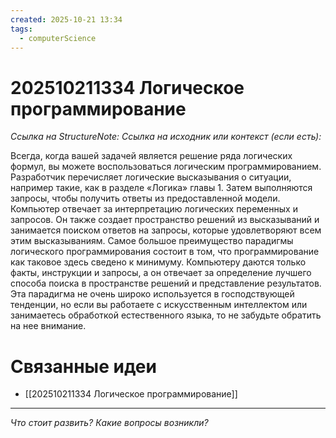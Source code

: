 ```yaml
---
created: 2025-10-21 13:34
tags:
  - computerScience
---
```

# 202510211334 Логическое программирование

*Ссылка на StructureNote:*
*Ссылка на исходник или контекст (если есть):*

Всегда, когда вашей задачей является решение ряда логических формул, вы можете воспользоваться логическим программированием. Разработчик перечисляет логические высказывания о ситуации, например такие, как в разделе «Логика» главы 1. Затем выполняются запросы, чтобы получить ответы из предоставленной модели. Компьютер отвечает за интерпретацию логических переменных и запросов. Он также создает пространство решений из высказываний и занимается поиском ответов на запросы, которые удовлетворяют всем этим высказываниям. Самое большое преимущество парадигмы логического программирования состоит в том, что программирование как таковое здесь сведено к минимуму. Компьютеру даются только факты, инструкции и запросы, а он отвечает за определение лучшего способа поиска в пространстве решений и представление результатов. Эта парадигма не очень широко используется в господствующей тенденции, но если вы работаете с искусственным интеллектом или занимаетесь обработкой естественного языка, то не забудьте обратить на нее внимание.

# Связанные идеи
- [[202510211334 Логическое программирование]]
---

*Что стоит развить? Какие вопросы возникли?*
